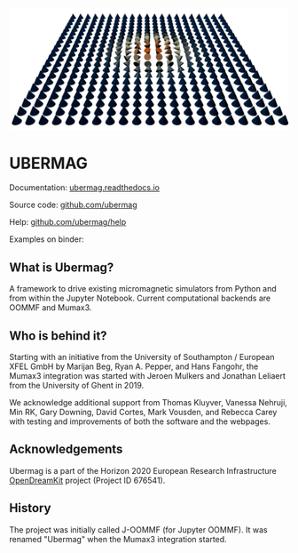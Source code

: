 ![](images/skyrmion.png "Skyrmion")

# UBERMAG

Documentation: [ubermag.readthedocs.io](http://ubermag.readthedocs.io)

Source code: [github.com/ubermag](https://github.com/ubermag)

Help: [github.com/ubermag/help](https://github.com/ubermag/help)

Examples on binder: [](https://github.com/ubermag/help/issues?utf8=✓&q=is%3Aissue+)


## What is Ubermag?

A framework to drive existing micromagnetic simulators from Python and
from within the Jupyter Notebook. Current computational backends are
OOMMF and Mumax3.


## Who is behind it?

Starting with an initiative from the University of Southampton /
European XFEL GmbH by Marijan Beg, Ryan A. Pepper, and Hans Fangohr,
the Mumax3 integration was started with Jeroen Mulkers and Jonathan
Leliaert from the University of Ghent in 2019.

We acknowledge additional support from Thomas Kluyver, Vanessa
Nehruji, Min RK, Gary Downing, David Cortes, Mark Vousden, and Rebecca
Carey with testing and improvements of both the software and the
webpages.

## Acknowledgements

Ubermag is a part of the Horizon 2020 European Research Infrastructure
[OpenDreamKit](http://opendreamkit.org) project (Project ID 676541).

## History

The project was initially called J-OOMMF (for Jupyter OOMMF). It was
renamed "Ubermag" when the Mumax3 integration started.

